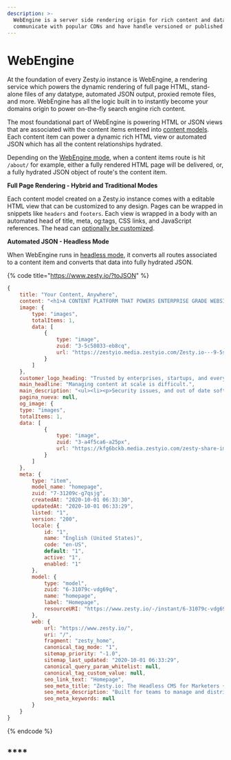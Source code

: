 ```yaml
---
description: >-
  WebEngine is a server side rendering origin for rich content and data. It
  communicate with popular CDNs and have handle versioned or published states.
---
```


# WebEngine

At the foundation of every Zesty.io instance is WebEngine, a rendering service which powers the dynamic rendering of full page HTML, stand-alone files of any datatype, automated JSON output, proxied remote files, and more. WebEngine has all the logic built in to instantly become your domains origin to power on-the-fly search engine rich content. 

The most foundational part of WebEngine is powering HTML or JSON views that are associated with the content items entered into [content models](../manager-ui/schema/content-models.md). Each content item can power a dynamic rich HTML view or automated JSON which has all the content relationships hydrated.   

Depending on the [WebEngine mode](modes.md), when a content items route is hit `/about/` for example, either a fully rendered HTML page will be delivered, or, a fully hydrated JSON object of route's the content item. 

**Full Page Rendering - Hybrid and Traditional Modes**

Each content model created on a Zesty.io instance comes with a editable HTML view that can be customized to any design. Pages can be wrapped in snippets like `headers` and `footers`. Each view is wrapped in a body with an automated head of title, meta, og:tags, CSS links, and JavaScript references. The head can [optionally be customized](meta-tags/custom-head-overwrite.md).  

**Automated JSON - Headless Mode**

When WebEngine runs in [headless mode](modes.md#headless-mode-headless), it converts all routes associated to a content item and converts that data into fully hydrated JSON. 

{% code title="https://www.zesty.io/?toJSON" %}
```javascript
{
    title: "Your Content, Anywhere",
    content: "<h1>A CONTENT PLATFORM THAT POWERS ENTERPRISE GRADE WEBSITES AND APPLICATIONS</h1>",
    image: {
        type: "images",
        totalItems: 1,
        data: [
            {
                type: "image",
                zuid: "3-5c58033-eb8cq",
                url: "https://zestyio.media.zestyio.com/Zesty.io---9-5seg.mp4"
            }
        ]
    },
    customer_logo_heading: "Trusted by enterprises, startups, and everyone in between",
    main_headline: "Managing content at scale is difficult.",
    main_description: "<ul><li><p>Security issues, and out of date software</p></li><li><p>Editing the same content in multiple places</p></li><li><p>Developers needed for content updates</p></li></ul><h1>..but it doesn’t have to be</h1><ul><li><p>Centralized content management</p></li><li><p>Automated security and product improvements</p></li><li><p>Easy Distribution at global scale</p></li></ul>",
    pagina_nueva: null,
    og_image: {
    type: "images",
    totalItems: 1,
    data: [
            {
                type: "image",
                zuid: "3-a4f5ca6-a25px",
                url: "https://kfg6bckb.media.zestyio.com/zesty-share-image-generic.png"
            }
        ]
    },
    meta: {
        type: "item",
        model_name: "homepage",
        zuid: "7-31209c-g7qsjg",
        createdAt: "2020-10-01 06:33:30",
        updatedAt: "2020-10-01 06:33:29",
        listed: "1",
        version: "200",
        locale: {
            id: "1",
            name: "English (United States)",
            code: "en-US",
            default: "1",
            active: "1",
            enabled: "1"
        },
        model: {
            type: "model",
            zuid: "6-31079c-vdg69q",
            name: "homepage",
            label: "Homepage",
            resourceURI: "https://www.zesty.io/-/instant/6-31079c-vdg69q.json"
        },
        web: {
            url: "https://www.zesty.io/",
            uri: "/",
            fragment: "zesty_home",
            canonical_tag_mode: "1",
            sitemap_priority: "-1.0",
            sitemap_last_updated: "2020-10-01 06:33:29",
            canonical_query_param_whitelist: null,
            canonical_tag_custom_value: null,
            seo_link_text: "Homepage",
            seo_meta_title: "Zesty.io: The Headless CMS for Marketers + Developers",
            seo_meta_description: "Built for teams to manage and distribute content to multiple sites, devices, and anywhere else it needs to go.",
            seo_meta_keywords: null
        }
    }
}
```
{% endcode %}

## \*\*\*\*

